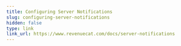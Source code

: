 ```yaml
---
title: Configuring Server Notifications
slug: configuring-server-notifications
hidden: false
type: link
link_url: https://www.revenuecat.com/docs/server-notifications
---
```

